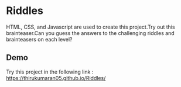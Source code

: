 # Riddles
HTML, CSS, and Javascript are used to create this project.Try out this brainteaser.Can you guess the answers to the challenging riddles and brainteasers on each level?

## Demo
Try this project in the following link :
https://thirukumaran05.github.io/Riddles/

